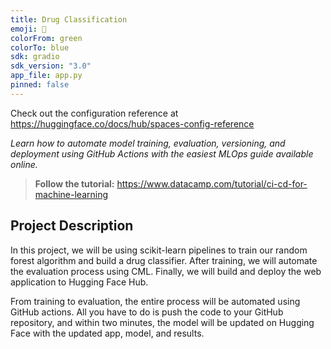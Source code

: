 ```yaml
---
title: Drug Classification
emoji: 🧪
colorFrom: green
colorTo: blue
sdk: gradio
sdk_version: "3.0"
app_file: app.py
pinned: false
---
```



Check out the configuration reference at https://huggingface.co/docs/hub/spaces-config-reference

*Learn how to automate model training, evaluation, versioning, and deployment using GitHub Actions with the easiest MLOps guide available online.*

> **Follow the tutorial:** https://www.datacamp.com/tutorial/ci-cd-for-machine-learning

## Project Description
In this project, we will be using scikit-learn pipelines to train our random forest algorithm and build a drug classifier. After training, we will automate the evaluation process using CML. Finally, we will build and deploy the web application to Hugging Face Hub. 

From training to evaluation, the entire process will be automated using GitHub actions. All you have to do is push the code to your GitHub repository, and within two minutes, the model will be updated on Hugging Face with the updated app, model, and results.

